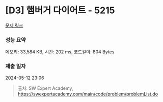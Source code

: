 # [D3] 햄버거 다이어트 - 5215 

[문제 링크](https://swexpertacademy.com/main/code/problem/problemDetail.do?contestProbId=AWT-lPB6dHUDFAVT) 

### 성능 요약

메모리: 33,584 KB, 시간: 202 ms, 코드길이: 804 Bytes

### 제출 일자

2024-05-12 23:06



> 출처: SW Expert Academy, https://swexpertacademy.com/main/code/problem/problemList.do